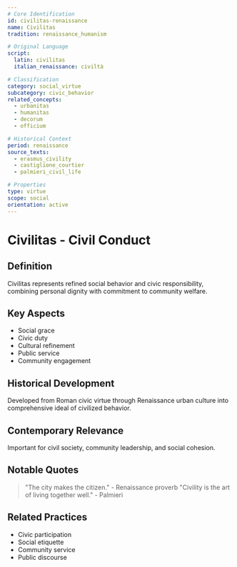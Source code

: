 ```yaml
---
# Core Identification
id: civilitas-renaissance
name: Civilitas
tradition: renaissance_humanism

# Original Language
script:
  latin: civilitas
  italian_renaissance: civiltà

# Classification
category: social_virtue
subcategory: civic_behavior
related_concepts:
  - urbanitas
  - humanitas
  - decorum
  - officium

# Historical Context
period: renaissance
source_texts:
  - erasmus_civility
  - castiglione_courtier
  - palmieri_civil_life

# Properties
type: virtue
scope: social
orientation: active
---
```


# Civilitas - Civil Conduct

## Definition
Civilitas represents refined social behavior and civic responsibility, combining personal dignity with commitment to community welfare.

## Key Aspects
- Social grace
- Civic duty
- Cultural refinement
- Public service
- Community engagement

## Historical Development
Developed from Roman civic virtue through Renaissance urban culture into comprehensive ideal of civilized behavior.

## Contemporary Relevance
Important for civil society, community leadership, and social cohesion.

## Notable Quotes
> "The city makes the citizen." - Renaissance proverb
> "Civility is the art of living together well." - Palmieri

## Related Practices
- Civic participation
- Social etiquette
- Community service
- Public discourse